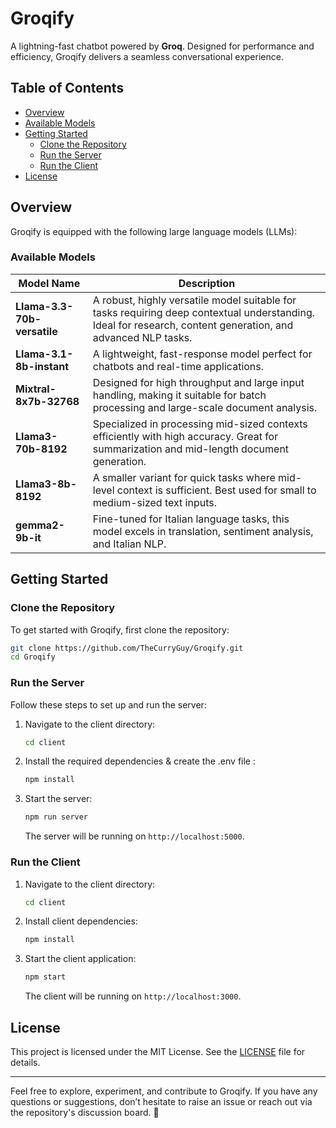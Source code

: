# Groqify

A lightning-fast chatbot powered by **Groq**. Designed for performance and efficiency, Groqify delivers a seamless conversational experience.

## Table of Contents

- [Overview](#overview)
- [Available Models](#available-models)
- [Getting Started](#getting-started)
  - [Clone the Repository](#clone-the-repository)
  - [Run the Server](#run-the-server)
  - [Run the Client](#run-the-client)
- [License](#license)

## Overview

Groqify is equipped with the following large language models (LLMs):

### Available Models

| **Model Name**       | **Description**                                                                 |
|-----------------------|---------------------------------------------------------------------------------|
| **Llama-3.3-70b-versatile** | A robust, highly versatile model suitable for tasks requiring deep contextual understanding. Ideal for research, content generation, and advanced NLP tasks. |
| **Llama-3.1-8b-instant**    | A lightweight, fast-response model perfect for chatbots and real-time applications. |
| **Mixtral-8x7b-32768**      | Designed for high throughput and large input handling, making it suitable for batch processing and large-scale document analysis. |
| **Llama3-70b-8192**          | Specialized in processing mid-sized contexts efficiently with high accuracy. Great for summarization and mid-length document generation. |
| **Llama3-8b-8192**           | A smaller variant for quick tasks where mid-level context is sufficient. Best used for small to medium-sized text inputs. |
| **gemma2-9b-it**             | Fine-tuned for Italian language tasks, this model excels in translation, sentiment analysis, and Italian NLP. |

## Getting Started

### Clone the Repository

To get started with Groqify, first clone the repository:

```bash
git clone https://github.com/TheCurryGuy/Groqify.git
cd Groqify
```

### Run the Server

Follow these steps to set up and run the server:

1. Navigate to the client directory:

   ```bash
   cd client
   ```

2. Install the required dependencies & create the .env file :  

   ```bash
   npm install
   ```

3. Start the server:

   ```bash
   npm run server
   ```

   The server will be running on `http://localhost:5000`.

### Run the Client

1. Navigate to the client directory:

   ```bash
   cd client
   ```

2. Install client dependencies:

   ```bash
   npm install
   ```

3. Start the client application:

   ```bash
   npm start
   ```

   The client will be running on `http://localhost:3000`.

## License

This project is licensed under the MIT License. See the [LICENSE](LICENSE) file for details.

---

Feel free to explore, experiment, and contribute to Groqify. If you have any questions or suggestions, don’t hesitate to raise an issue or reach out via the repository's discussion board. 🚀
